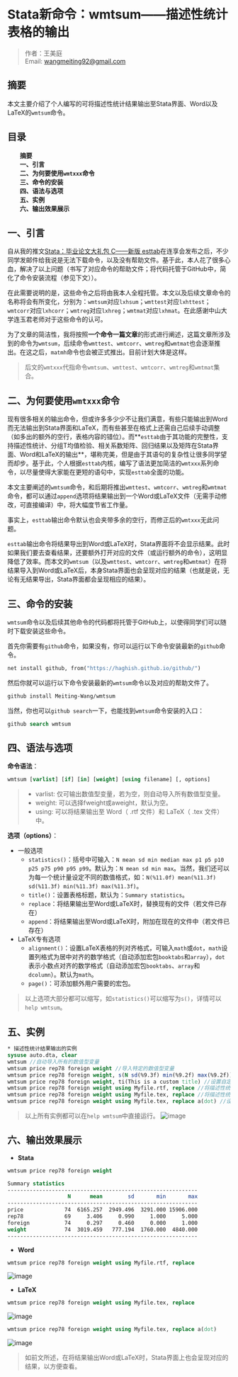 # Stata新命令：wmtsum——描述性统计表格的输出

> 作者：王美庭  
> Email: wangmeiting92@gmail.com

## 摘要
本文主要介绍了个人编写的可将描述性统计结果输出至Stata界面、Word以及LaTeX的`wmtsum`命令。


## 目录

&emsp;&emsp;**摘要**  
&emsp;&emsp;**一、引言**  
&emsp;&emsp;**二、为何要使用`wmtxxx`命令**  
&emsp;&emsp;**三、命令的安装**  
&emsp;&emsp;**四、语法与选项**  
&emsp;&emsp;**五、实例**  
&emsp;&emsp;**六、输出效果展示**  

## 一、引言

自从我的推文[Stata：毕业论文大礼包 C——新版 esttab](https://mp.weixin.qq.com/s/wX4_v6HjAoh6l42W4Yn3tA)在连享会发布之后，不少同学发邮件给我说是无法下载命令，以及没有帮助文件。基于此，本人花了很多心血，解决了以上问题（书写了对应命令的帮助文件；将代码托管于GitHub中，简化了命令安装流程（参见下文））。

在此需要说明的是，这些命令之后将由我本人全程托管。本文以及后续文章命令的名称将会有所变化，分别为：`wmtsum`对应`lxhsum`；`wmttest`对应`lxhttest`；`wmtcorr`对应`lxhcorr`；`wmtreg`对应`lxhreg`；`wmtmat`对应`lxhmat`。在此感谢中山大学连玉君老师对于这些命令的认可。

为了文章的简洁性，我将按照**一个命令一篇文章**的形式进行阐述，这篇文章所涉及到的命令为`wmtsum`，后续命令`wmttest`、`wmtcorr`、`wmtreg`和`wmtmat`也会逐渐推出。在这之后，`matmh`命令也会被正式推出。目前计划大体是这样。

> 后文的`wmtxxx`代指命令`wmtsum`、`wmttest`、`wmtcorr`、`wmtreg`和`wmtmat`集合。


## 二、为何要使用`wmtxxx`命令

现有很多相关的输出命令，但或许多多少少不让我们满意，有些只能输出到Word而无法输出到Stata界面和LaTeX，而有些甚至在格式上还需自己后续手动调整（如多出的额外的空行，表格内容的错位）。而**`esttab`由于其功能的完整性，支持描述性统计、分组T均值检验、相关系数矩阵、回归结果以及矩阵在Stata界面、Word和LaTeX的输出**，堪称完美，但是由于其语句的复杂性让很多同学望而却步。基于此，个人根据`esttab`内核，编写了语法更加简洁的`wmtxxx`系列命令，以尽量使得大家能在更短的语句中，实现`esttab`全面的功能。

本文主要阐述的`wmtsum`命令，和后期将推出`wmttest`、`wmtcorr`、`wmtreg`和`wmtmat`命令，都可以通过`append`选项将结果输出到一个Word或LaTeX文件（无需手动修改，可直接编译）中，将大幅度节省工作量。

事实上，`esttab`输出命令默认也会夹带多余的空行，而修正后的`wmtxxx`无此问题。

`esttab`输出命令将结果导出到Word或LaTeX时，Stata界面将不会显示结果。此时如果我们要去查看结果，还要额外打开对应的文件（或运行额外的命令），这明显降低了效率。而本文的`wmtsum`（以及`wmttest`、`wmtcorr`、`wmtreg`和`wmtmat`）在将结果导入到Word或LaTeX后，本身Stata界面也会呈现对应的结果（也就是说，无论有无结果导出，Stata界面都会呈现相应的结果）。


## 三、命令的安装

`wmtsum`命令以及后续其他命令的代码都将托管于GitHub上，以使得同学们可以随时下载安装这些命令。

首先你需要有`github`命令，如果没有，你可以运行以下命令安装最新的`github`命令。
```stata
net install github, from("https://haghish.github.io/github/")
```

然后你就可以运行以下命令安装最新的`wmtsum`命令以及对应的帮助文件了。
```stata
github install Meiting-Wang/wmtsum
```

当然，你也可以`github search`一下，也能找到`wmtsum`命令安装的入口：
```stata
github search wmtsum
```


## 四、语法与选项

**命令语法**：
```stata
wmtsum [varlist] [if] [in] [weight] [using filename] [, options]
```

> - varlist: 仅可输出数值型变量，若为空，则自动导入所有数值型变量。
> - weight: 可以选择fweight或aweight，默认为空。
> - using: 可以将结果输出至 Word（ .rtf 文件）和 LaTeX（ .tex 文件）中。

**选项（options）**：
- 一般选项
	- `statistics()`：括号中可输入：`N mean sd min median max p1 p5 p10 p25 p75 p90 p95 p99`。默认为：`N mean sd min max`。当然，我们还可以为每一个统计量设定不同的数值格式，如：`N(%11.0f) mean(%11.3f) sd(%11.3f) min(%11.3f) max(%11.3f)`。
	- `title()`：设置表格标题，默认为：`Summary statistics`。
	- `replace`：将结果输出至Word或LaTeX时，替换现有的文件（若文件已存在）
	- `append`：将结果输出至Word或LaTeX时，附加在现在的文件中（若文件已存在）
- LaTeX专有选项
	- `alignment()`：设置LaTeX表格的列对齐格式，可输入`math`或`dot`，`math`设置列格式为居中对齐的数学格式（自动添加宏包`booktabs`和`array`），`dot`表示小数点对齐的数学格式（自动添加宏包`booktabs`、`array`和`dcolumn`）。默认为`math`。
	- `page()`：可添加额外用户需要的宏包。

> 以上选项大部分都可以缩写，如`statistics()`可以缩写为`s()`，详情可以`help wmtsum`。


## 五、实例

```stata
* 描述性统计结果输出的实例
sysuse auto.dta, clear
wmtsum //自动导入所有的数值型变量
wmtsum price rep78 foreign weight //导入特定的数值型变量
wmtsum price rep78 foreign weight, s(N sd(%9.3f) min(%9.2f) max(%9.2f)) //指定要报告的统计量及其对应的数值格式
wmtsum price rep78 foreign weight, ti(This is a custom title) //设置自定义表格标题
wmtsum price rep78 foreign weight using Myfile.rtf, replace //将描述性统计结果导出到Word中
wmtsum price rep78 foreign weight using Myfile.tex, replace //将描述性统计结果导出到LaTeX中
wmtsum price rep78 foreign weight using Myfile.tex, replace a(dot) //设置LaTeX表格列格式为小数点对齐
```

> 以上所有实例都可以在`help wmtsum`中直接运行。
> ![image](https://user-images.githubusercontent.com/42256486/81039260-1c2e4d80-8edb-11ea-83bd-61d304f58b53.png)


## 六、输出效果展示

- **Stata**

```stata
wmtsum price rep78 foreign weight
```

```stata
Summary statistics
------------------------------------------------------------
                   N      mean        sd       min       max
------------------------------------------------------------
price             74  6165.257  2949.496  3291.000 15906.000
rep78             69     3.406     0.990     1.000     5.000
foreign           74     0.297     0.460     0.000     1.000
weight            74  3019.459   777.194  1760.000  4840.000
------------------------------------------------------------
```

- **Word**

```stata
wmtsum price rep78 foreign weight using Myfile.rtf, replace
```

![image](https://user-images.githubusercontent.com/42256486/81039394-7a5b3080-8edb-11ea-9af4-a92b940f4c33.png)

- **LaTeX**

```stata
wmtsum price rep78 foreign weight using Myfile.tex, replace
```

![image](https://user-images.githubusercontent.com/42256486/81039467-ae365600-8edb-11ea-9667-12b4bb08abcb.png)

```stata
wmtsum price rep78 foreign weight using Myfile.tex, replace a(dot)
```

![image](https://user-images.githubusercontent.com/42256486/81039862-ac20c700-8edc-11ea-8d7d-561b328b6479.png)

> 如前文所述，在将结果输出Word或LaTeX时，Stata界面上也会呈现对应的结果，以方便查看。